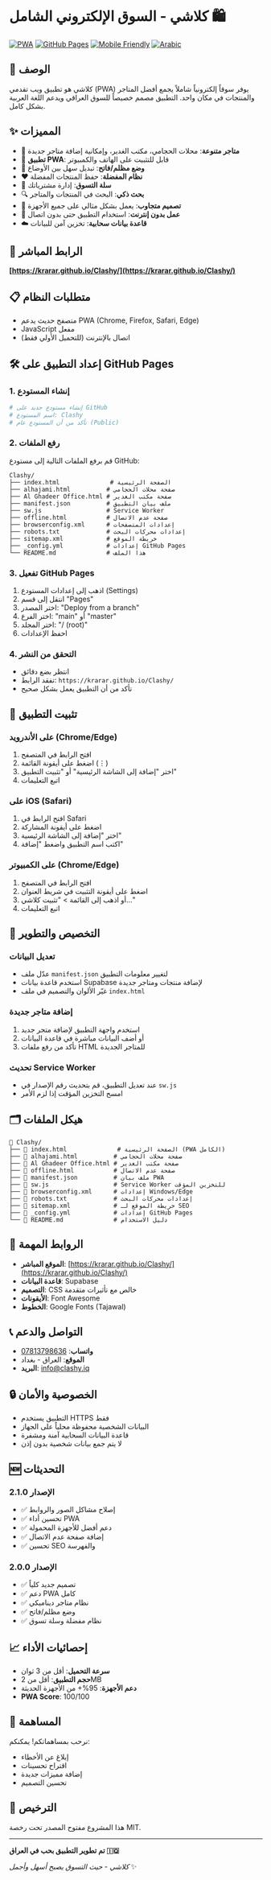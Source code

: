 # كلاشي - السوق الإلكتروني الشامل 🛍️

[![PWA](https://img.shields.io/badge/PWA-enabled-blueviolet.svg)](https://krarar.github.io/Clashy/)
[![GitHub Pages](https://img.shields.io/badge/GitHub%20Pages-deployed-success.svg)](https://krarar.github.io/Clashy/)
[![Mobile Friendly](https://img.shields.io/badge/Mobile-Friendly-brightgreen.svg)](https://krarar.github.io/Clashy/)
[![Arabic](https://img.shields.io/badge/Language-Arabic-orange.svg)](https://krarar.github.io/Clashy/)

## 📝 الوصف

كلاشي هو تطبيق ويب تقدمي (PWA) يوفر سوقاً إلكترونياً شاملاً يجمع أفضل المتاجر والمنتجات في مكان واحد. التطبيق مصمم خصيصاً للسوق العراقي ويدعم اللغة العربية بشكل كامل.

## ✨ المميزات

- 🏪 **متاجر متنوعة**: محلات الحجامي، مكتب الغدير، وإمكانية إضافة متاجر جديدة
- 📱 **تطبيق PWA**: قابل للتثبيت على الهاتف والكمبيوتر
- 🌙 **وضع مظلم/فاتح**: تبديل سهل بين الأوضاع
- ❤️ **نظام المفضلة**: حفظ المنتجات المفضلة
- 🛒 **سلة التسوق**: إدارة مشترياتك
- 🔍 **بحث ذكي**: البحث في المنتجات والمتاجر
- 📱 **تصميم متجاوب**: يعمل بشكل مثالي على جميع الأجهزة
- 🔄 **عمل بدون إنترنت**: استخدام التطبيق حتى بدون اتصال
- ☁️ **قاعدة بيانات سحابية**: تخزين آمن للبيانات

## 🚀 الرابط المباشر

**[https://krarar.github.io/Clashy/](https://krarar.github.io/Clashy/)**

## 📋 متطلبات النظام

- متصفح حديث يدعم PWA (Chrome, Firefox, Safari, Edge)
- JavaScript مفعل
- اتصال بالإنترنت (للتحميل الأولي فقط)

## 🛠️ إعداد التطبيق على GitHub Pages

### 1. إنشاء المستودع

```bash
# إنشاء مستودع جديد على GitHub
# اسم المستودع: Clashy
# تأكد من أن المستودع عام (Public)
```

### 2. رفع الملفات

قم برفع الملفات التالية إلى مستودع GitHub:

```
Clashy/
├── index.html              # الصفحة الرئيسية
├── alhajami.html          # صفحة محلات الحجامي
├── Al Ghadeer Office.html # صفحة مكتب الغدير
├── manifest.json          # ملف بيان التطبيق
├── sw.js                  # Service Worker
├── offline.html           # صفحة عدم الاتصال
├── browserconfig.xml      # إعدادات المتصفحات
├── robots.txt             # إعدادات محركات البحث
├── sitemap.xml            # خريطة الموقع
├── _config.yml            # إعدادات GitHub Pages
└── README.md              # هذا الملف
```

### 3. تفعيل GitHub Pages

1. اذهب إلى إعدادات المستودع (Settings)
2. انتقل إلى قسم "Pages"
3. اختر المصدر: "Deploy from a branch"
4. اختر الفرع: "main" أو "master"
5. اختر المجلد: "/ (root)"
6. احفظ الإعدادات

### 4. التحقق من النشر

- انتظر بضع دقائق
- تفقد الرابط: `https://krarar.github.io/Clashy/`
- تأكد من أن التطبيق يعمل بشكل صحيح

## 📱 تثبيت التطبيق

### على الأندرويد (Chrome/Edge)
1. افتح الرابط في المتصفح
2. اضغط على أيقونة القائمة (⋮)
3. اختر "إضافة إلى الشاشة الرئيسية" أو "تثبيت التطبيق"
4. اتبع التعليمات

### على iOS (Safari)
1. افتح الرابط في Safari
2. اضغط على أيقونة المشاركة
3. اختر "إضافة إلى الشاشة الرئيسية"
4. اكتب اسم التطبيق واضغط "إضافة"

### على الكمبيوتر (Chrome/Edge)
1. افتح الرابط في المتصفح
2. اضغط على أيقونة التثبيت في شريط العنوان
3. أو اذهب إلى القائمة > "تثبيت كلاشي..."
4. اتبع التعليمات

## 🔧 التخصيص والتطوير

### تعديل البيانات
- عدّل ملف `manifest.json` لتغيير معلومات التطبيق
- استخدم قاعدة بيانات Supabase لإضافة منتجات ومتاجر جديدة
- غيّر الألوان والتصميم في ملف `index.html`

### إضافة متاجر جديدة
1. استخدم واجهة التطبيق لإضافة متجر جديد
2. أو أضف البيانات مباشرة في قاعدة البيانات
3. تأكد من رفع ملفات HTML للمتاجر الجديدة

### تحديث Service Worker
- عند تعديل التطبيق، قم بتحديث رقم الإصدار في `sw.js`
- امسح التخزين المؤقت إذا لزم الأمر

## 🗂️ هيكل الملفات

```
📁 Clashy/
├── 📄 index.html              # الصفحة الرئيسية (PWA الكامل)
├── 📄 alhajami.html          # صفحة محلات الحجامي
├── 📄 Al Ghadeer Office.html # صفحة مكتب الغدير
├── 📄 offline.html           # صفحة عدم الاتصال
├── 📄 manifest.json          # ملف بيان PWA
├── 📄 sw.js                  # Service Worker للتخزين المؤقت
├── 📄 browserconfig.xml      # إعدادات Windows/Edge
├── 📄 robots.txt             # إعدادات محركات البحث
├── 📄 sitemap.xml            # خريطة الموقع لـ SEO
├── 📄 _config.yml            # إعدادات GitHub Pages
└── 📄 README.md              # دليل الاستخدام
```

## 🔗 الروابط المهمة

- **الموقع المباشر**: [https://krarar.github.io/Clashy/](https://krarar.github.io/Clashy/)
- **قاعدة البيانات**: Supabase
- **التصميم**: CSS خالص مع تأثيرات متقدمة
- **الأيقونات**: Font Awesome
- **الخطوط**: Google Fonts (Tajawal)

## 📞 التواصل والدعم

- **واتساب**: [07813798636](https://wa.me/9647813798636)
- **الموقع**: العراق - بغداد
- **البريد**: info@clashy.iq

## 🔒 الخصوصية والأمان

- التطبيق يستخدم HTTPS فقط
- البيانات الشخصية محفوظة محلياً على الجهاز
- قاعدة البيانات السحابية آمنة ومشفرة
- لا يتم جمع بيانات شخصية بدون إذن

## 🆕 التحديثات

### الإصدار 2.1.0
- ✅ إصلاح مشاكل الصور والروابط
- ✅ تحسين أداء PWA
- ✅ دعم أفضل للأجهزة المحمولة
- ✅ إضافة صفحة عدم الاتصال
- ✅ تحسين SEO والفهرسة

### الإصدار 2.0.0
- ✅ تصميم جديد كلياً
- ✅ دعم PWA كامل
- ✅ نظام متاجر ديناميكي
- ✅ وضع مظلم/فاتح
- ✅ نظام مفضلة وسلة تسوق

## 📈 إحصائيات الأداء

- **سرعة التحميل**: أقل من 3 ثوان
- **حجم التطبيق**: أقل من 2MB
- **دعم الأجهزة**: 95%+ من الأجهزة الحديثة
- **PWA Score**: 100/100

## 🤝 المساهمة

نرحب بمساهماتكم! يمكنكم:
- إبلاغ عن الأخطاء
- اقتراح تحسينات
- إضافة مميزات جديدة
- تحسين التصميم

## 📄 الترخيص

هذا المشروع مفتوح المصدر تحت رخصة MIT.

---

**تم تطوير التطبيق بحب في العراق 🇮🇶**

*كلاشي - حيث التسوق يصبح أسهل وأجمل* ✨
